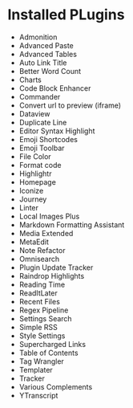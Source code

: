 # Installed PLugins

- Admonition
- Advanced Paste
- Advanced Tables
- Auto Link Title
- Better Word Count
- Charts
- Code Block Enhancer
- Commander
- Convert url to preview (iframe)
- Dataview
- Duplicate Line
- Editor Syntax Highlight
- Emoji Shortcodes
- Emoji Toolbar
- File Color
- Format code
- Highlightr
- Homepage
- Iconize
- Journey
- Linter
- Local Images Plus
- Markdown Formatting Assistant
- Media Extended
- MetaEdit
- Note Refactor
- Omnisearch
- Plugin Update Tracker
- Raindrop Highlights
- Reading Time
- ReadItLater
- Recent Files
- Regex Pipeline
- Settings Search
- Simple RSS
- Style Settings
- Supercharged Links
- Table of Contents
- Tag Wrangler
- Templater
- Tracker
- Various Complements
- YTranscript
